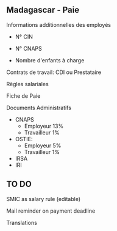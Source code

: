 Madagascar - Paie
-----------------
Informations additionnelles des employés

* N° CIN

* N° CNAPS

* Nombre d'enfants à charge


Contrats de travail: CDI ou Prestataire

Règles salariales

Fiche de Paie

Documents Administratifs

* CNAPS
    * Employeur 13%
    * Travailleur 1%
* OSTIE:
    * Employeur 5%
    * Travailleur 1%
* IRSA
* IRI

TO DO
-----
SMIC as salary rule (editable)

Mail reminder on payment deadline

Translations
